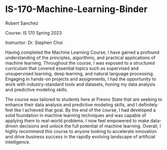 # IS-170-Machine-Learning-Binder
Robert Sanchez

Course: IS 170 Spring 2023

Instructor: Dr. Stephen Choi


  Having completed the Machine Learning Course, I have gained a profound understanding of the principles, algorithms, and practical applications of machine learning. Throughout the course, I was exposed to a structured curriculum that covered essential topics such as supervised and unsupervised learning, deep learning, and natural language processing. Engaging in hands-on projects and assignments, I had the opportunity to work with industry-standard tools and datasets, honing my data analysis and predictive modeling skills.
  
  The course was tailored to students here at Fresno State that are seeking to enhance their data analysis and predictive modeling skills, and I definitely feel like I achieved that goal. By the end of the course, I had developed a solid foundation in machine learning techniques and was capable of applying them to real-world problems. I now feel empowered to make data-driven decisions and unlock the full potential of machine learning. Overall, I highly recommend this course to anyone looking to accelerate innovation and drive business success in the rapidly evolving landscape of artificial intelligence.
